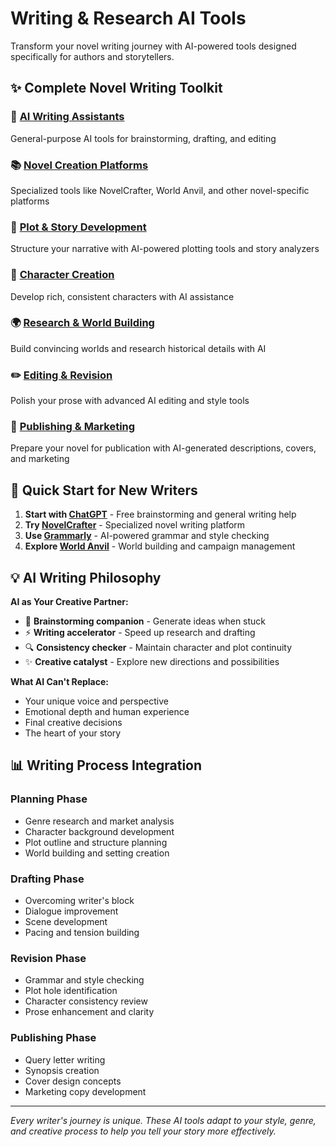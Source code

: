 # Writing & Research AI Tools

Transform your novel writing journey with AI-powered tools designed specifically for authors and storytellers.

## ✨ Complete Novel Writing Toolkit

### **📝 [AI Writing Assistants](/writing/ai-assistants)**
General-purpose AI tools for brainstorming, drafting, and editing

### **📚 [Novel Creation Platforms](/writing/novel-platforms)**
Specialized tools like NovelCrafter, World Anvil, and other novel-specific platforms

### **📖 [Plot & Story Development](/writing/plot-development)**
Structure your narrative with AI-powered plotting tools and story analyzers

### **👥 [Character Creation](/writing/character-creation)**
Develop rich, consistent characters with AI assistance

### **🌍 [Research & World Building](/writing/research-worldbuilding)**
Build convincing worlds and research historical details with AI

### **✏️ [Editing & Revision](/writing/editing-revision)**
Polish your prose with advanced AI editing and style tools

### **📢 [Publishing & Marketing](/writing/publishing-marketing)**
Prepare your novel for publication with AI-generated descriptions, covers, and marketing

## 🚀 Quick Start for New Writers

1. **Start with [ChatGPT](https://chatgpt.com)** - Free brainstorming and general writing help
2. **Try [NovelCrafter](https://novelcrafter.com)** - Specialized novel writing platform
3. **Use [Grammarly](https://grammarly.com)** - AI-powered grammar and style checking
4. **Explore [World Anvil](https://worldanvil.com)** - World building and campaign management

## 💡 AI Writing Philosophy

**AI as Your Creative Partner:**
- 🧠 **Brainstorming companion** - Generate ideas when stuck
- ⚡ **Writing accelerator** - Speed up research and drafting
- 🔍 **Consistency checker** - Maintain character and plot continuity
- ✨ **Creative catalyst** - Explore new directions and possibilities

**What AI Can't Replace:**
- Your unique voice and perspective
- Emotional depth and human experience
- Final creative decisions
- The heart of your story

## 📊 Writing Process Integration

### **Planning Phase**
- Genre research and market analysis
- Character background development
- Plot outline and structure planning
- World building and setting creation

### **Drafting Phase**
- Overcoming writer's block
- Dialogue improvement
- Scene development
- Pacing and tension building

### **Revision Phase**
- Grammar and style checking
- Plot hole identification
- Character consistency review
- Prose enhancement and clarity

### **Publishing Phase**
- Query letter writing
- Synopsis creation
- Cover design concepts
- Marketing copy development

---

*Every writer's journey is unique. These AI tools adapt to your style, genre, and creative process to help you tell your story more effectively.*